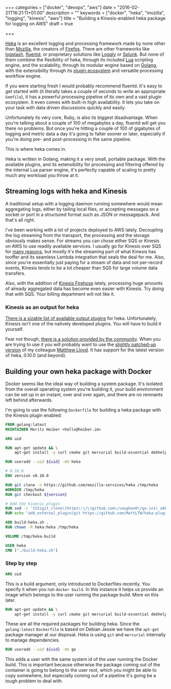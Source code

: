 +++
categories = ["docker", "devops", "aws"]
date = "2016-02-21T16:21:11+01:00"
description = ""
keywords = ["docker", "heka", "mozilla", "logging", "kinesis", "aws"]
title = "Building a Kinesis-enabled heka package for logging on AWS"
draft = true

+++

[Heka](https://github.com/mozilla-services/heka) is an excellent logging and processing framework made by none other than [Mozilla](https://mozilla.org), the creators of [Firefox](https://getfirefox.com). There are other frameworks like [logstash](https://www.elastic.co/products/logstash), [fluentd](https://fluentd.org), or proprietary solutions like [Loggly](https://loggly.com) or [Splunk](https://www.splunk.com). But none of them combine the flexibility of heka, through its included [Lua](https://www.lua.org) scripting engine, and the scalability, through its modular engine based on [Golang](https://golang.org), with the extensibility through its [plugin ecosystem](http://hekad.readthedocs.org/en/latest/developing/plugin.html) and versatile processing workflow engine.

If you were starting fresh I would probably recommend fluentd. It's easy to get started with (it literally takes a couple of seconds to write an appropriate `Gemfile`), it has a powerful processing pipeline of its own and a vast plugin ecosystem. It even comes with built-in high availability. It lets you take on your task with data driven discussions quickly and easily.

Unfortunately its very core, Ruby, is also its biggest disadvantage. When you're talking about a couple of 100 of megabytes a day, fluentd will get you there no problems. But once you're hitting a couple of 100 of gigabytes of logging and metric data a day it's going to falter sooner or later, especially if you're doing pre- and post-processing in the same pipeline.

This is where heka comes in.

Heka is written in Golang, making it a very small, portable package. With the available plugins, and its extensibility for processing and filtering offered by the internal Lua parser engine, it's perfectly capable of scaling to pretty much any workload you throw at it.

## Streaming logs with heka and Kinesis

A traditional setup with a logging daemon running somewhere would mean aggregating logs, either by tailing local files, or accepting messages on a socket or port in a structured format such as JSON or messagepack. And that's all right.

I've been working with a lot of projects deployed to AWS lately. Decoupling the log streaming from the transport, the processing and the storage obviously makes sense. For streams you can chose either SQS or Kinesis on AWS to use readily available services. I usually go for Kinesis over SQS for [many reasons](http://aws.amazon.com/kinesis/streams/faqs/), but mostly it's the streaming part of what Kinesis has tooffer and its seamless Lambda integration that seals the deal for me. Also, since you're essentially just paying for a stream of data and not per-record events, Kinesis tends to be a lot cheaper than SQS for large volume data transfers.

Also, with the addition of [Kinesis Firehose](https://aws.amazon.com/blogs/aws/amazon-kinesis-firehose-simple-highly-scalable-data-ingestion/) lately, processing huge amounts of already aggregated data has become even easier with Kinesis. Try doing that with SQS. Your billing department will not like it.

### Kinesis as an output for heka

[There is a sizable list of available output plugins](http://hekad.readthedocs.org/en/latest/config/outputs/index.html) for heka. Unfortunately, Kinesis isn't one of the natively developed plugins. You will have to build it yourself.

Fear not though, [there is a solution provided by the community](https://github.com/crewton/heka-plugins). When you are trying to use it you will probably want to use the [slightly patched-up version](https://github.com/MattLTW/heka-plugins) of my colleague [Matthew Lloyd](https://github.com/MattLTW). It has support for the latest version of heka, 0.10.0 (and beyond).

## Building your own heka package with Docker

Docker seems like the ideal way of building a system package. It's isolated from the overall operating system you're building it, your build environment can be set up in an instant, over and over again, and there are no remnants left behind afterwards.

I'm going to use the following `Dockerfile` for building a heka package with the Kinesis plugin enabled:

```Dockerfile
FROM golang:latest
MAINTAINER Moritz Heiber <hello@heiber.im>

ARG uid

RUN apt-get update && \
    apt-get install -y curl cmake git mercurial build-essential debhelper rpm

RUN useradd --uid ${uid} -mU heka

# 0.10.0
ENV version v0.10.0

RUN git clone -n https://github.com/mozilla-services/heka /tmp/heka
WORKDIR /tmp/heka
RUN git checkout ${version}

# Add the kinesis plugin
RUN sed -i '152igit_clone\(https\:\/\/github.com\/vaughan0\/go-ini\ a98ad7ee00ec53921f08832bc06ecf7fd600e6a1\)\ngit_clone\(https\:\/\/github.com\/aws\/aws-sdk-go\ 90a21481e4509c85ee68b908c72fe4b024311447\)\nadd_dependencies\(aws-sdk-go\ go-ini\)' cmake/externals.cmake
RUN echo "add_external_plugin(git https://github.com/MattLTW/heka-plugins.git master kinesis)" >> cmake/plugin_loader.cmake

ADD build-heka.sh .
RUN chown -R heka:heka /tmp/heka

VOLUME /tmp/heka-build

USER heka
CMD ["./build-heka.sh"]
```

### Step by step

```Dockerfile
ARG uid
```

This is a build argument, only introduced to Dockerfiles recently. You specify it when you run `docker build`. In this instance it helps us provide an image which belongs to the user running the package build. More on this later.

```Dockerfile
RUN apt-get update && \
    apt-get install -y curl cmake git mercurial build-essential debhelper rpm
```

These are all the required packages for building heka. Since the `golang:latest` `Dockerfile` is based on Debian Jessie we have the `apt-get` package manager at our disposal. Heka is using `git` and `mercurial` internally to manage dependencies.

```Dockerfile
RUN useradd --uid ${uid} -mU go
```

This adds a user with the same system id of the user running the Docker build. This is important because otherwise the package coming out of the container is going to belong to the user root, which you might be able to copy somewhere, but especially coming out of a pipeline it's going be a tough problem to deal with.
